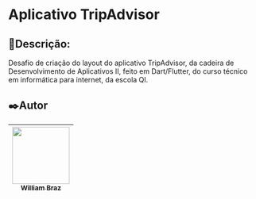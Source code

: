 <h1>Aplicativo TripAdvisor</h1>
 
<h2>💬Descrição:</h2>

Desafio de criação do layout do aplicativo TripAdvisor, da cadeira de Desenvolvimento de Aplicativos II, feito em Dart/Flutter, do curso técnico em informática para internet, da escola QI.

<h2>✒️Autor</h2>

| [<img src="https://avatars.githubusercontent.com/u/86376135?v=4" width=115 > <br> <sub> William Braz </sub>](https://github.com/WilliamBraz2004) |
| :--------------------------------------------------------------------------------------------------------------------------------------------: |

